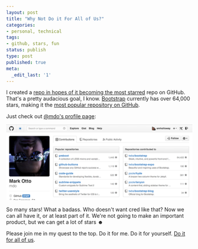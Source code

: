```yaml
---
layout: post
title: "Why Not Do it For All of Us?"
categories:
- personal, technical
tags:
- github, stars, fun
status: publish
type: post
published: true
meta:
  _edit_last: '1'
---
```


I created a [repo in hopes of it becoming the most
starred](https://github.com/smholloway/do-it-for-all-of-us/tree/master) repo on
GitHub. That's a pretty audacious goal, I know.
[Bootstrap](https://github.com/twbs/bootstrap) currently
has over 64,000 stars, making it the [most popular repository on
GitHub](https://github.com/search?q=stars%3a%3E1&s=stars&type=Repositories).

Just check out [@mdo's profile page](https://github.com/mdo):

![@mdo's GitHub profile is hot](/images/mdo-github-so-pro.png)

So many stars! What a badass. Who doesn't want cred like that? Now we
can all have it, or at least part of it. We're not going to make an
important product, but we can get a lot of stars ☻

Please join me in my quest to the top. Do it for me. Do it for yourself.
[Do it for all of us](https://doitforallof.us/).
